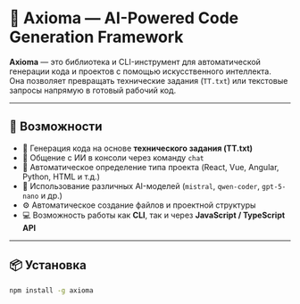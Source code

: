 # 🧠 Axioma — AI-Powered Code Generation Framework

**Axioma** — это библиотека и CLI-инструмент для автоматической генерации кода и проектов с помощью искусственного интеллекта.  
Она позволяет превращать технические задания (`TT.txt`) или текстовые запросы напрямую в готовый рабочий код.  

---

## 🚀 Возможности

- 🔹 Генерация кода на основе **технического задания (TT.txt)**  
- 💬 Общение с ИИ в консоли через команду `chat`  
- 🧩 Автоматическое определение типа проекта (React, Vue, Angular, Python, HTML и т.д.)  
- 🧠 Использование различных AI-моделей (`mistral`, `qwen-coder`, `gpt-5-nano` и др.)  
- ⚙️ Автоматическое создание файлов и проектной структуры  
- 💻 Возможность работы как **CLI**, так и через **JavaScript / TypeScript API**

---

## 📦 Установка

```bash
npm install -g axioma

